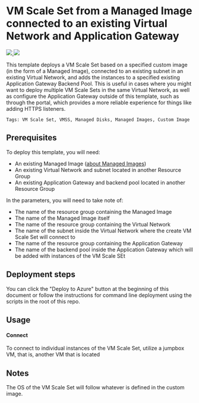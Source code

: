 # VM Scale Set from a Managed Image connected to an existing Virtual Network and Application Gateway

<a href="https://portal.azure.com/#create/Microsoft.Template/uri/https%3A%2F%2Fraw.githubusercontent.com%2FTVDKoni%2Fazure-quickstart-templates%2Fmaster%2F201-vmss-custom-image-existing-vnet-existing-app-gateway%2Fazuredeploy.json" target="_blank">
<img src="https://raw.githubusercontent.com/TVDKoni/azure-quickstart-templates/master/1-CONTRIBUTION-GUIDE/images/deploytoazure.png"/>
</a>
<a href="http://armviz.io/#/?load=https%3A%2F%2Fraw.githubusercontent.com%2FTVDKoni%2Fazure-quickstart-templates%2Fmaster%2F201-vmss-custom-image-existing-vnet-existing-app-gateway%2Fazuredeploy.json" target="_blank">
<img src="https://raw.githubusercontent.com/TVDKoni/azure-quickstart-templates/master/1-CONTRIBUTION-GUIDE/images/visualizebutton.png"/>
</a>

This template deploys a VM Scale Set based on a specified custom image (in the form of a Managed Image), connected to an existing subnet in an existing Virtual Network, and adds the instances to a specified existing Application Gateway Backend Pool. This is useful in cases where you might want to deploy multiple VM Scale Sets in the same Virtual Network, as well as configure the Application Gateway outside of this template, such as through the portal, which provides a more reliable experience for things like adding HTTPS listeners.

`Tags: VM Scale Set, VMSS, Managed Disks, Managed Images, Custom Image`

## Prerequisites

To deploy this template, you will need:
 * An existing Managed Image ([about Managed Images](https://docs.microsoft.com/en-us/azure/virtual-machines/virtual-machines-windows-capture-image-resource))
 * An existing Virtual Network and subnet located in another Resource Group
 * An existing Application Gateway and backend pool located in another Resource Group

In the parameters, you will need to take note of:
 * The name of the resource group containing the Managed Image
 * The name of the Managed Image itself
 * The name of the resource group containing the Virtual Network
 * The name of the subnet inside the Virtual Network where the create VM Scale Set will connect to
 * The name of the resource group containing the Application Gateway
 * The name of the backend pool inside the Application Gateway which will be added with instances of the VM Scale SEt

## Deployment steps

You can click the "Deploy to Azure" button at the beginning of this document or follow the instructions for command line deployment using the scripts in the root of this repo.

## Usage

#### Connect

To connect to individual instances of the VM Scale Set, utilize a jumpbox VM, that is, another VM that is located

## Notes

The OS of the VM Scale Set will follow whatever is defined in the custom image.

